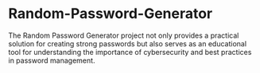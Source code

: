 # Random-Password-Generator
The Random Password Generator project not only provides a practical solution for creating strong passwords but also serves as an educational tool for understanding the importance of cybersecurity and best practices in password management.
